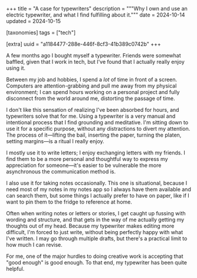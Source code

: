 +++
title = "A case for typewriters"
description = """Why I own and use an electric typewriter, and what I find
fulfilling about it."""
date = 2024-10-14
updated = 2024-10-15

[taxonomies]
tags = ["tech"]

[extra]
uuid = "a1184477-288e-446f-8cf3-41b389c0742b"
+++

A few months ago I bought myself a typewriter. Friends were somewhat baffled,
given that I work in tech, but I've found that I actually really enjoy using it.

Between my job and hobbies, I spend a *lot* of time in front of a screen.
Computers are attention-grabbing and pull me away from my physical environment;
I can spend hours working on a personal project and fully disconnect from the
world around me, distorting the passage of time.

I don't like this sensation of realizing I've been absorbed for hours, and
typewriters solve that for me. Using a typewriter is a very manual and
intentional process that I find grounding and meditative. I'm sitting down to
use it for a specific purpose, without any distractions to divert my attention.
The process of it—lifting the bail, inserting the paper, turning the platen,
setting margins—is a ritual I really enjoy.

I mostly use it to write letters; I enjoy exchanging letters with my friends. I
find them to be a more personal and thoughtful way to express my appreciation
for someone—it's easier to be vulnerable the more asynchronous the communication
method is.

I also use it for taking notes occasionally. This one is situational, because I
need most of my notes in my notes app so I always have them available and can
search them, but some things I actually prefer to have on paper, like if I want
to pin them to the fridge to reference at home.

Often when writing notes or letters or stories, I get caught up fussing with
wording and structure, and that gets in the way of me actually getting my
thoughts out of my head. Because my typewriter makes editing more difficult, I'm
forced to just write, without being perfectly happy with what I've written. I
may go through multiple drafts, but there's a practical limit to how much I can
revise.

For me, one of the major hurdles to doing creative work is accepting that "good
enough" is good enough. To that end, my typewriter has been quite helpful.
